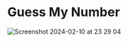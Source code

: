 # Guess My Number
![Screenshot 2024-02-10 at 23 29 04](https://github.com/miloraddjordjevic95/guess-my-number/assets/49990887/01b9071e-4be3-4d29-aec6-a7e9a956a417)
